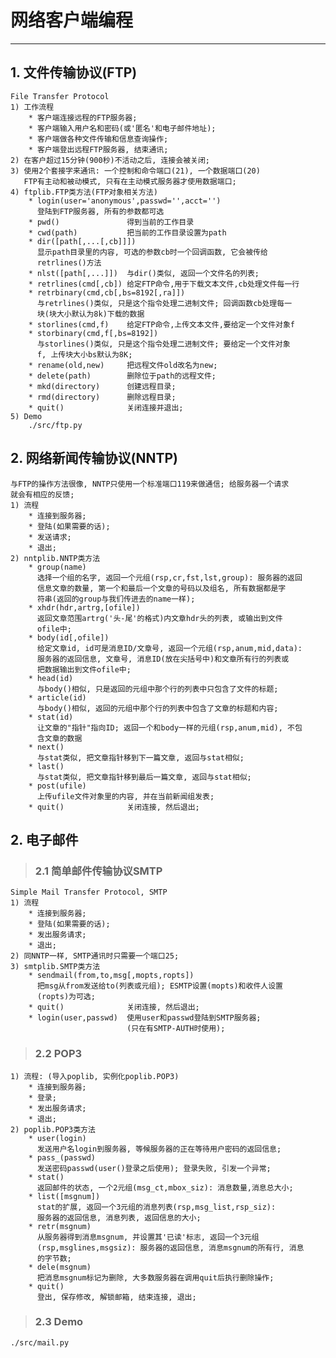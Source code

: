 # **网络客户端编程**
***



## **1. 文件传输协议(FTP)**
    File Transfer Protocol
    1) 工作流程
        * 客户端连接远程的FTP服务器;
        * 客户端输入用户名和密码(或'匿名'和电子邮件地址);
        * 客户端做各种文件传输和信息查询操作;
        * 客户端登出远程FTP服务器, 结束通讯;
    2) 在客户超过15分钟(900秒)不活动之后, 连接会被关闭;
    3) 使用2个套接字来通讯: 一个控制和命令端口(21), 一个数据端口(20)
       FTP有主动和被动模式, 只有在主动模式服务器才使用数据端口;
    4) ftplib.FTP类方法(FTP对象相关方法)
        * login(user='anonymous',passwd='',acct='')
          登陆到FTP服务器, 所有的参数都可选
        * pwd()               得到当前的工作目录
        * cwd(path)           把当前的工作目录设置为path
        * dir([path[,...[,cb]]])
          显示path目录里的内容, 可选的参数cb时一个回调函数, 它会被传给
          retrlines()方法
        * nlst([path[,...]])  与dir()类似, 返回一个文件名的列表;
        * retrlines(cmd[,cb]) 给定FTP命令,用于下载文本文件,cb处理文件每一行
        * retrbinary(cmd,cb[,bs=8192[,ra]])
          与retrlines()类似, 只是这个指令处理二进制文件; 回调函数cb处理每一
          块(块大小默认为8k)下载的数据
        * storlines(cmd,f)    给定FTP命令,上传文本文件,要给定一个文件对象f
        * storbinary(cmd,f[,bs=8192])
          与storlines()类似, 只是这个指令处理二进制文件; 要给定一个文件对象
          f, 上传块大小bs默认为8K;
        * rename(old,new)     把远程文件old改名为new;
        * delete(path)        删除位于path的远程文件;
        * mkd(directory)      创建远程目录;
        * rmd(directory)      删除远程目录;
        * quit()              关闭连接并退出;
    5) Demo
        ./src/ftp.py 



## **2. 网络新闻传输协议(NNTP)**
    与FTP的操作方法很像, NNTP只使用一个标准端口119来做通信; 给服务器一个请求
    就会有相应的反馈;
    1) 流程
        * 连接到服务器;
        * 登陆(如果需要的话);
        * 发送请求;
        * 退出;
    2) nntplib.NNTP类方法
        * group(name)
          选择一个组的名字, 返回一个元组(rsp,cr,fst,lst,group): 服务器的返回
          信息文章的数量, 第一个和最后一个文章的号码以及组名, 所有数据都是字
          符串(返回的group与我们传进去的name一样);
        * xhdr(hdr,artrg,[ofile])
          返回文章范围artrg('头-尾'的格式)内文章hdr头的列表, 或输出到文件
          ofile中;
        * body(id[,ofile])
          给定文章id, id可是消息ID/文章号, 返回一个元组(rsp,anum,mid,data):
          服务器的返回信息, 文章号, 消息ID(放在尖括号中)和文章所有行的列表或
          把数据输出到文件ofile中;
        * head(id)
          与body()相似, 只是返回的元组中那个行的列表中只包含了文件的标题;
        * article(id)
          与body()相似, 返回的元组中那个行的列表中包含了文章的标题和内容;
        * stat(id)
          让文章的"指针"指向ID; 返回一个和body一样的元组(rsp,anum,mid), 不包
          含文章的数据
        * next()
          与stat类似, 把文章指针移到下一篇文章, 返回与stat相似;
        * last()
          与stat类似, 把文章指针移到最后一篇文章, 返回与stat相似;
        * post(ufile)
          上传ufile文件对象里的内容, 并在当前新闻组发表;
        * quit()              关闭连接, 然后退出;



## **2. 电子邮件**
> ### **2.1 简单邮件传输协议SMTP**
    Simple Mail Transfer Protocol, SMTP
    1) 流程
        * 连接到服务器;
        * 登陆(如果需要的话);
        * 发出服务请求;
        * 退出;
    2) 同NNTP一样, SMTP通讯时只需要一个端口25;
    3) smtplib.SMTP类方法
        * sendmail(from,to,msg[,mopts,ropts])
          把msg从from发送给to(列表或元组); ESMTP设置(mopts)和收件人设置
          (ropts)为可选;
        * quit()              关闭连接, 然后退出;
        * login(user,passwd)  使用user和passwd登陆到SMTP服务器;
                              (只在有SMTP-AUTH时使用);
> ### **2.2 POP3**
    1) 流程: (导入poplib, 实例化poplib.POP3)
        * 连接到服务器;
        * 登录;
        * 发出服务请求;
        * 退出;
    2) poplib.POP3类方法
        * user(login)
          发送用户名login到服务器, 等候服务器的正在等待用户密码的返回信息;
        * pass_(passwd)
          发送密码passwd(user()登录之后使用); 登录失败, 引发一个异常;
        * stat()
          返回邮件的状态, 一个2元组(msg_ct,mbox_siz): 消息数量,消息总大小;
        * list([msgnum])
          stat的扩展, 返回一个3元组的消息列表(rsp,msg_list,rsp_siz):
          服务器的返回信息, 消息列表, 返回信息的大小;
        * retr(msgnum)
          从服务器得到消息msgnum, 并设置其'已读'标志, 返回一个3元组
          (rsp,msglines,msgsiz): 服务器的返回信息, 消息msgnum的所有行, 消息
          的字节数;
        * dele(msgnum)
          把消息msgnum标记为删除, 大多数服务器在调用quit后执行删除操作;
        * quit()
          登出, 保存修改, 解锁邮箱, 结束连接, 退出;
> ### **2.3 Demo**
    ./src/mail.py
